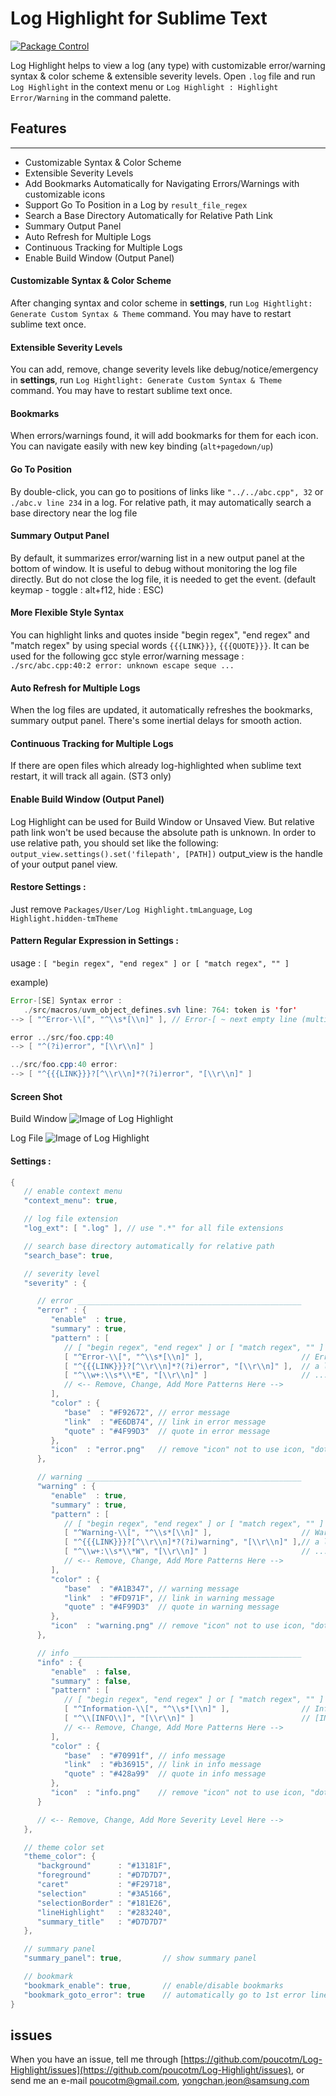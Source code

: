 # Log Highlight for Sublime Text

[![Package Control](https://packagecontrol.herokuapp.com/downloads/Log%20Highlight.svg?style=flat-square)](https://packagecontrol.io/packages/Log%20Highlight)

Log Highlight helps to view a log (any type) with customizable error/warning syntax & color scheme & extensible severity levels.
Open `.log` file and run `Log Highlight` in the context menu or `Log Highlight : Highlight Error/Warning` in the command palette.

## Features
***********

 * Customizable Syntax & Color Scheme
 * Extensible Severity Levels
 * Add Bookmarks Automatically for Navigating Errors/Warnings with customizable icons
 * Support Go To Position in a Log by `result_file_regex`
 * Search a Base Directory Automatically for Relative Path Link
 * Summary Output Panel
 * Auto Refresh for Multiple Logs
 * Continuous Tracking for Multiple Logs
 * Enable Build Window (Output Panel)

#### Customizable Syntax & Color Scheme

After changing syntax and color scheme in **settings**, run `Log Hightlight: Generate Custom Syntax & Theme` command. You may have to restart sublime text once.

#### Extensible Severity Levels

You can add, remove, change severity levels like debug/notice/emergency in **settings**, run `Log Hightlight: Generate Custom Syntax & Theme` command. You may have to restart sublime text once.

#### Bookmarks

When errors/warnings found, it will add bookmarks for them for each icon. You can navigate easily with new key binding (`alt+pagedown/up`)

#### Go To Position

By double-click, you can go to positions of links like `"../../abc.cpp", 32` or `./abc.v line 234` in a log. For relative path, it may automatically search a base directory near the log file

#### Summary Output Panel

By default, it summarizes error/warning list in a new output panel at the bottom of window. It is useful to debug without monitoring the log file directly. But do not close the log file, it is needed to get the event. (default keymap - toggle : alt+f12, hide : ESC)

#### More Flexible Style Syntax

You can highlight links and quotes inside "begin regex", "end regex" and "match regex" by using special words `{{{LINK}}}`, `{{{QUOTE}}}`. It can be used for the following gcc style error/warning message : `./src/abc.cpp:40:2 error: unknown escape seque ...`

#### Auto Refresh for Multiple Logs

When the log files are updated, it automatically refreshes the bookmarks, summary output panel. There's some inertial delays for smooth action.

#### Continuous Tracking for Multiple Logs

If there are open files which already log-highlighted when sublime text restart, it will track all again. (ST3 only)

#### Enable Build Window (Output Panel)

Log Highlight can be used for Build Window or Unsaved View. But relative path link won't be used because the absolute path is unknown. In order to use relative path, you should set like the following: `output_view.settings().set('filepath', [PATH])` output_view is the handle of your output panel view.

#### Restore Settings :

Just remove `Packages/User/Log Highlight.tmLanguage`, `Log Highlight.hidden-tmTheme`

#### Pattern Regular Expression in Settings :

usage :  `[ "begin regex", "end regex" ] or [ "match regex", "" ]`

example)
```java
Error-[SE] Syntax error :
   ./src/macros/uvm_object_defines.svh line: 764: token is 'for'
--> [ "^Error-\\[", "^\\s*[\\n]" ], // Error-[ ~ next empty line (multi-line)

error ../src/foo.cpp:40
--> [ "^(?i)error", "[\\r\\n]" ]

../src/foo.cpp:40 error:
--> [ "^{{{LINK}}}?[^\\r\\n]*?(?i)error", "[\\r\\n]" ]
```

#### Screen Shot

Build Window
![Image of Log Highlight](https://raw.githubusercontent.com/poucotm/Links/master/image/lh-build.png)

Log File
![Image of Log Highlight](https://raw.githubusercontent.com/poucotm/Links/master/image/lh-log.gif)

#### Settings :

```java
{
   // enable context menu
   "context_menu": true,

   // log file extension
   "log_ext": [ ".log" ], // use ".*" for all file extensions

   // search base directory automatically for relative path
   "search_base": true,

   // severity level
   "severity" : {

      // error __________________________________________________
      "error" : {
         "enable"  : true,
         "summary" : true,
         "pattern" : [
            // [ "begin regex", "end regex" ] or [ "match regex", "" ]
            [ "^Error-\\[", "^\\s*[\\n]" ],                      // Error-[ ~ next empty line (multi-line)
            [ "^{{{LINK}}}?[^\\r\\n]*?(?i)error", "[\\r\\n]" ],  // a line including case-insensitive 'error' with or without a link in front of 'error'
            [ "^\\w+:\\s*\\*E", "[\\r\\n]" ]                     // ...: *E ... (single line)
            // <-- Remove, Change, Add More Patterns Here -->
         ],
         "color" : {
            "base"  : "#F92672", // error message
            "link"  : "#E6DB74", // link in error message
            "quote" : "#4F99D3"  // quote in error message
         },
         "icon"  : "error.png"   // remove "icon" not to use icon, "dot", "circle" "bookmark" are possible
      },

      // warning ________________________________________________
      "warning" : {
         "enable"  : true,
         "summary" : true,
         "pattern" : [
            // [ "begin regex", "end regex" ] or [ "match regex", "" ]
            [ "^Warning-\\[", "^\\s*[\\n]" ],                    // Warning-[ ~ next empty line (multi-line)
            [ "^{{{LINK}}}?[^\\r\\n]*?(?i)warning", "[\\r\\n]" ],// a line including case-insensitive 'warning' with or without a link in front of 'warning'
            [ "^\\w+:\\s*\\*W", "[\\r\\n]" ]                     // ...: *W ... (single line)
            // <-- Remove, Change, Add More Patterns Here -->
         ],
         "color" : {
            "base"  : "#A1B347", // warning message
            "link"  : "#FD971F", // link in warning message
            "quote" : "#4F99D3"  // quote in warning message
         },
         "icon"  : "warning.png" // remove "icon" not to use icon, "dot", "circle" "bookmark" are possible
      },

      // info ___________________________________________________
      "info" : {
         "enable"  : false,
         "summary" : false,
         "pattern" : [
            // [ "begin regex", "end regex" ] or [ "match regex", "" ]
            [ "^Information-\\[", "^\\s*[\\n]" ],                // Information-[ ~ next empty line (multi-line)
            [ "^\\[INFO\\]", "[\\r\\n]" ]                        // [INFO] ... (single line)
            // <-- Remove, Change, Add More Patterns Here -->
         ],
         "color" : {
            "base"  : "#70991f", // info message
            "link"  : "#b36915", // link in info message
            "quote" : "#428a99"  // quote in info message
         },
         "icon"  : "info.png"    // remove "icon" not to use icon, "dot", "circle" "bookmark" are possible
      }

      // <-- Remove, Change, Add More Severity Level Here -->
   },

   // theme color set
   "theme_color": {
      "background"      : "#13181F",
      "foreground"      : "#D7D7D7",
      "caret"           : "#F29718",
      "selection"       : "#3A5166",
      "selectionBorder" : "#181E26",
      "lineHighlight"   : "#283240",
      "summary_title"   : "#D7D7D7"
   },

   // summary panel
   "summary_panel": true,         // show summary panel

   // bookmark
   "bookmark_enable": true,       // enable/disable bookmarks
   "bookmark_goto_error": true    // automatically go to 1st error line
}
```

## issues

When you have an issue, tell me through [https://github.com/poucotm/Log-Highlight/issues](https://github.com/poucotm/Log-Highlight/issues), or send me an e-mail poucotm@gmail.com, yongchan.jeon@samsung.com